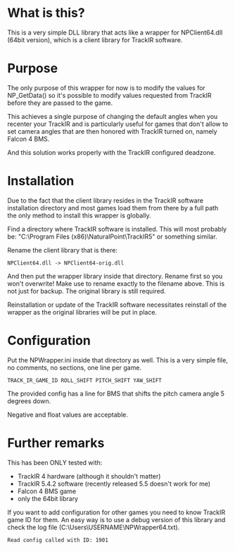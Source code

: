 # What is this?

This is a very simple DLL library that acts like a wrapper for NPClient64.dll
(64bit version), which is a client library for TrackIR software.

# Purpose

The only purpose of this wrapper for now is to modify the values for
NP_GetData() so it's possible to modify values requested from TrackIR before
they are passed to the game.

This achieves a single purpose of changing the default angles when you recenter
your TrackIR and is particularly useful for games that don't allow to set camera
angles that are then honored with TrackIR turned on, namely Falcon 4 BMS.

And this solution works properly with the TrackIR configured deadzone.

# Installation

Due to the fact that the client library resides in the TrackIR software
installation directory and most games load them from there by a full path the
only method to install this wrapper is globally.

Find a directory where TrackIR software is installed. This will most probably
be: "C:\Program Files (x86)\NaturalPoint\TrackIR5" or something similar.

Rename the client library that is there:

    NPClient64.dll -> NPClient64-orig.dll

And then put the wrapper library inside that directory. Rename first so you
won't overwrite! Make use to rename exactly to the filename above. This is not
just for backup. The original library is still required.

Reinstallation or update of the TrackIR software necessitates reinstall of the
wrapper as the original libraries will be put in place.

# Configuration

Put the NPWrapper.ini inside that directory as well. This is a very simple file,
no comments, no sections, one line per game.

    TRACK_IR_GAME_ID ROLL_SHIFT PITCH_SHIFT YAW_SHIFT

The provided config has a line for BMS that shifts the pitch camera angle 5
degrees down.

Negative and float values are acceptable.

# Further remarks

This has been ONLY tested with:

- TrackIR 4 hardware (although it shouldn't matter)
- TrackIR 5.4.2 software (recently released 5.5 doesn't work for me)
- Falcon 4 BMS game
- only the 64bit library

If you want to add configuration for other games you need to know TrackIR game
ID for them. An easy way is to use a debug version of this library and check the
log file (C:\Users\USERNAME\NPWrapper64.txt).

    Read config called with ID: 1901
